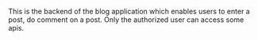 This is the backend of the blog application which enables users to enter a post, do comment on a post.
Only the authorized user can access some apis.
